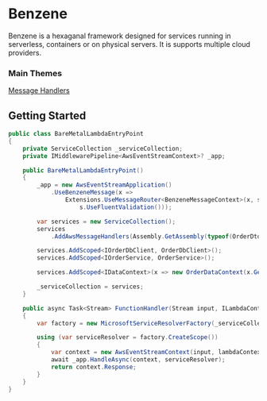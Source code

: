# Benzene

Benzene is a hexaganal framework designed for services running in serverless, containers or on physical servers. It is supports multiple cloud providers.

### Main Themes

[Message Handlers](MessageHandlers)


## Getting Started

```csharp
public class BareMetalLambdaEntryPoint
{
    private ServiceCollection _serviceCollection;
    private IMiddlewarePipeline<AwsEventStreamContext>? _app;

    public BareMetalLambdaEntryPoint()
    {
        _app = new AwsEventStreamApplication()
            .UseBenzeneMessage(x =>
                Extensions.UseMessageRouter<BenzeneMessageContext>(x, s =>
                    s.UseFluentValidation()));

        var services = new ServiceCollection();
        services
            .AddAwsMessageHandlers(Assembly.GetAssembly(typeof(OrderDto)));

        services.AddScoped<IOrderDbClient, OrderDbClient>();
        services.AddScoped<IOrderService, OrderService>();

        services.AddScoped<IDataContext>(x => new OrderDataContext(x.GetService<DataContext>()));

        _serviceCollection = services;
    }

    public async Task<Stream> FunctionHandler(Stream input, ILambdaContext lambdaContext)
    {
        var factory = new MicrosoftServiceResolverFactory(_serviceCollection.BuildServiceProvider());

        using (var serviceResolver = factory.CreateScope())
        {
            var context = new AwsEventStreamContext(input, lambdaContext);
            await _app.HandleAsync(context, serviceResolver);
            return context.Response;
        }
    }
}
```
